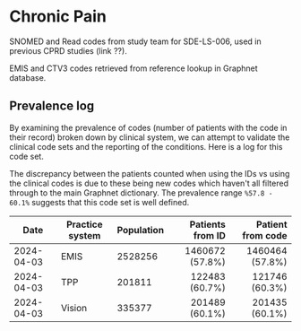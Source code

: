 # Chronic Pain

SNOMED and Read codes from study team for SDE-LS-006, used in previous CPRD studies (link ??).

EMIS and CTV3 codes retrieved from reference lookup in Graphnet database.

## Prevalence log

By examining the prevalence of codes (number of patients with the code in their record) broken down by clinical system, we can attempt to validate the clinical code sets and the reporting of the conditions. Here is a log for this code set.

The discrepancy between the patients counted when using the IDs vs using the clinical codes is due to these being new codes which haven't all filtered through to the main Graphnet dictionary. The prevalence range `%57.8 - 60.1%` suggests that this code set is well defined.

| Date       | Practice system | Population | Patients from ID | Patient from code |
| ---------- | --------------- | ---------- | ---------------: | ----------------: |
| 2024-04-03 | EMIS | 2528256 | 1460672 (57.8%) | 1460464 (57.8%) | 
| 2024-04-03 | TPP | 201811 | 122483 (60.7%) | 121746 (60.3%) | 
| 2024-04-03 | Vision | 335377 | 201489 (60.1%) | 201435 (60.1%) | 